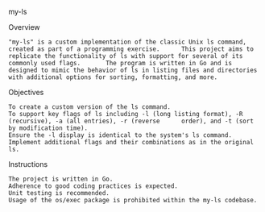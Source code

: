 my-ls

Overview

    "my-ls" is a custom implementation of the classic Unix ls command, created as part of a programming exercise.      This project aims to replicate the functionality of ls with support for several of its commonly used flags.       The program is written in Go and is designed to mimic the behavior of ls in listing files and directories         with additional options for sorting, formatting, and more.


Objectives

    To create a custom version of the ls command.
    To support key flags of ls including -l (long listing format), -R (recursive), -a (all entries), -r (reverse      order), and -t (sort by modification time).
    Ensure the -l display is identical to the system's ls command.
    Implement additional flags and their combinations as in the original ls.

Instructions

    The project is written in Go.
    Adherence to good coding practices is expected.
    Unit testing is recommended.
    Usage of the os/exec package is prohibited within the my-ls codebase.

